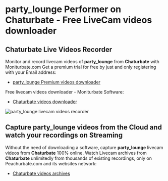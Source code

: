 # party_lounge Performer on Chaturbate - Free LiveCam videos downloader

## Chaturbate Live Videos Recorder

Monitor and record livecam videos of **party_lounge** from **Chaturbate** with Moniturbate.com
Get a premium trial for free by just and only registering with your Email address:
* [party_lounge Premium videos downloader](https://moniturbate.com/request-demo-licence-key.html)

Free livecam videos downloader - Moniturbate Software:
* [Chaturbate videos downloader](https://moniturbate.com/moniturbate-download-software.html)

![party_lounge livecam videos recorder](https://peachurnet.com/templates/moniturbate-software.png)


## Capture party_lounge videos from the Cloud and watch your recordings on Streaming

Without the need of downloading a software, capture **party_lounge** livecam videos from **Chaturbate** 100% online.
Watch Livecam archives from **Chaturbate** unlimitedly from thousands of existing recordings, only on Peachurbate.com and its websites network:
* [Chaturbate videos archives](https://peachurnet.com/)